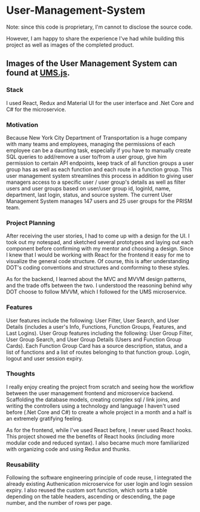 # User-Management-System
Note: since this code is proprietary, I'm cannot to disclose the source code. 

However, I am happy to share the experience I've had while building this project as well as images of the completed product.
## Images of the User Management System can found at [UMS.js](https://github.com/darrenzhang2000/User-Management-System/blob/master/UMS.pdf). 

### Stack
I used React, Redux and Material UI for the user interface and .Net Core and C# for the microservice.

### Motivation
Because New York City Department of Transportation is a huge company with many teams and employees, managing the permissions of each employee can be a daunting task, especially if you have to manually create SQL queries to add/remove a user to/from a user group, give him permission to certain API endpoints, keep track of all function groups a user group has as well as each function and each route in a function group. This user management system streamlines this process in addition to giving user managers access to a specific user / user group's details as well as filter users and user groups based on user/user group id, loginId, name, department, last login, status, and source system. The current User Management System manages 147 users and 25 user groups for the PRISM  team.

### Project Planning
After receiving the user stories, I had to come up with a design for the UI. I took out my notespad, and sketched several prototypes and laying out each component before confirming with my mentor and choosing a design. Since I knew that I would be working with React for the frontend it easy for me to visualize the general code structure. Of course, this is after understanding DOT's coding conventions and structures and comforming to these styles.

As for the backend, I learned about the MVC and MVVM design patterns, and the trade offs between the two. I understood the reasoning behind why DOT choose to follow MVVM, which I followed for the UMS microservice. 

### Features
User features include the following:  User Filter, User Search, and User Details (includes a user's Info, Functions, Function Groups, Features, and Last Logins). 
User Group features including the following:  User Group Filter, User Group Search, and User Group Details (Users and Function Group Cards). Each Function Group Card has a source description, status, and a list of functions and a list of routes belonging to that function group.
Login, logout and user session expiry. 

### Thoughts
I really enjoy creating the project from scratch and seeing how the workflow between the user management frontend and microservice backend. Scaffolding the database models, creating complex sql / link joins, and writing the controllers using a technology and language I haven't used before (.Net Core and C#) to create a whole project in a month and a half is an extremely gratifying feeling. 

As for the frontend, while I've used React before, I never used React hooks. This project showed me the benefits of React hooks (including more modular code and reduced syntax). I also became much more familiarized with organizing code and using Redux and thunks. 

### Reusability
Following the software engineering principle of code reuse, I integrated the already existing Authenication microservice for user login and login session expiry. I also reused the custom sort function, which sorts a table depending on the table headers, ascending or descending, the page number, and the number of rows per page.



